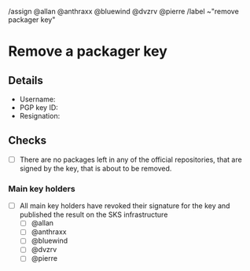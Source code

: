 <!--
This template is used when an existing packager PGP public key needs to be
removed from the distribution's keyring.
It is used by users with a valid main key or a valid packager key.
-->
/assign @allan @anthraxx @bluewind @dvzrv @pierre
/label ~"remove packager key"
<!--
Please do not remove the above quick actions, which automatically label the
issue and assign relevant users.
-->

# Remove a packager key

## Details

- Username: <!-- Add the @-prefixed username -->
- PGP key ID: <!-- Add the "long format" key ID of the PGP public key here -->
- Resignation: <!-- Link to resignation of key holder -->

## Checks

- [ ] There are no packages left in any of the official repositories, that are
  signed by the key, that is about to be removed.

### Main key holders

- [ ] All main key holders have revoked their signature for the key and
  published the result on the SKS infrastructure
  - [ ] @allan
  - [ ] @anthraxx
  - [ ] @bluewind
  - [ ] @dvzrv
  - [ ] @pierre
